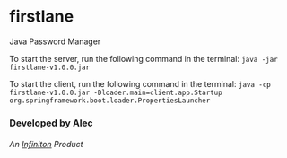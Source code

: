 # firstlane

Java Password Manager

To start the server, run the following command in the terminal:
```java -jar firstlane-v1.0.0.jar```

To start the client, run the following command in the terminal:
```java -cp firstlane-v1.0.0.jar -Dloader.main=client.app.Startup org.springframework.boot.loader.PropertiesLauncher```

### Developed by Alec

###### An [Infiniton](https://infiniton.xyz) Product


